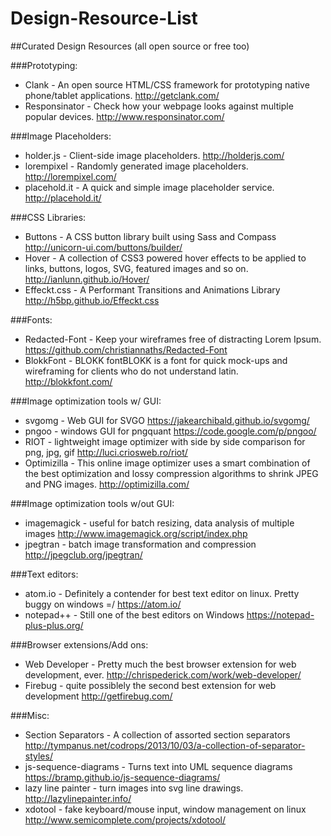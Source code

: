 # Design-Resource-List
##Curated Design Resources (all open source or free too)


###Prototyping:
- Clank - An open source HTML/CSS framework for prototyping native phone/tablet applications.
http://getclank.com/
- Responsinator - Check how your webpage looks against multiple popular devices.
http://www.responsinator.com/


###Image Placeholders:
- holder.js - Client-side image placeholders. 
http://holderjs.com/
- lorempixel - Randomly generated image placeholders.
http://lorempixel.com/
- placehold.it - A quick and simple image placeholder service.
http://placehold.it/


###CSS Libraries:
- Buttons - A CSS button library built using Sass and Compass
http://unicorn-ui.com/buttons/builder/
- Hover - A collection of CSS3 powered hover effects to be applied to links, buttons, logos, SVG, featured images and so on. http://ianlunn.github.io/Hover/
- Effeckt.css - A Performant Transitions and Animations Library 
http://h5bp.github.io/Effeckt.css


###Fonts:
- Redacted-Font - Keep your wireframes free of distracting Lorem Ipsum.
https://github.com/christiannaths/Redacted-Font
- BlokkFont - BLOKK fontBLOKK is a font for quick mock-ups and wireframing for clients who do not understand latin.
http://blokkfont.com/


###Image optimization tools w/ GUI:
- svgomg - Web GUI for SVGO 
https://jakearchibald.github.io/svgomg/
- pngoo - windows GUI for pngquant
https://code.google.com/p/pngoo/
- RIOT - lightweight image optimizer with side by side comparison for png, jpg, gif
http://luci.criosweb.ro/riot/
- Optimizilla - This online image optimizer uses a smart combination of the best optimization and lossy compression algorithms to shrink JPEG and PNG images. http://optimizilla.com/


###Image optimization tools w/out GUI:
- imagemagick - useful for batch resizing, data analysis of multiple images
http://www.imagemagick.org/script/index.php
- jpegtran - batch image transformation and compression
http://jpegclub.org/jpegtran/


###Text editors:
- atom.io - Definitely a contender for best text editor on linux. Pretty buggy on windows =/
https://atom.io/
- notepad++ - Still one of the best editors on Windows
https://notepad-plus-plus.org/


###Browser extensions/Add ons:
- Web Developer - Pretty much the best browser extension for web development, ever. http://chrispederick.com/work/web-developer/
- Firebug - quite possiblely the second best extension for web development
http://getfirebug.com/


###Misc:
- Section Separators - A collection of assorted section separators
http://tympanus.net/codrops/2013/10/03/a-collection-of-separator-styles/
- js-sequence-diagrams - Turns text into UML sequence diagrams
https://bramp.github.io/js-sequence-diagrams/
- lazy line painter - turn images into svg line drawings. 
http://lazylinepainter.info/
- xdotool - fake keyboard/mouse input, window management on linux
http://www.semicomplete.com/projects/xdotool/
